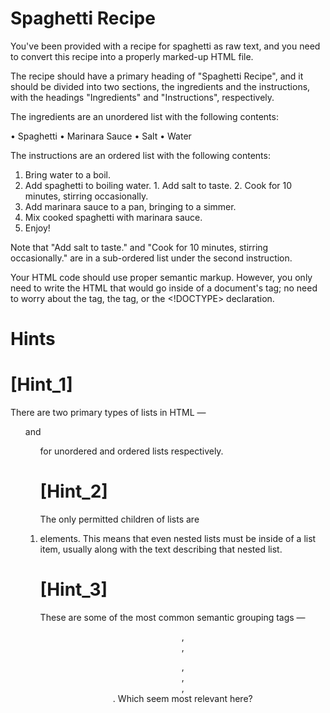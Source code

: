 # Spaghetti Recipe

You've been provided with a recipe for spaghetti as raw text, and you need 
to convert this recipe into a properly marked-up HTML file.

The recipe should have a primary heading of "Spaghetti Recipe", and it
should be divided into two sections, the ingredients and the instructions, 
with the headings "Ingredients" and "Instructions", respectively.

The ingredients are an unordered list with the following contents:  

  • Spaghetti
  • Marinara Sauce
  • Salt
  • Water

The instructions are an ordered list with the following contents:

  1. Bring water to a boil.
  2. Add spaghetti to boiling water.
    1. Add salt to taste.
    2. Cook for 10 minutes, stirring occasionally.
  3. Add marinara sauce to a pan, bringing to a simmer.
  4. Mix cooked spaghetti with marinara sauce.
  5. Enjoy!

Note that "Add salt to taste." and "Cook for 10 minutes, stirring
occasionally." are in a sub-ordered list under the second instruction.
  
Your HTML code should use proper semantic markup. However, you only need to
write the HTML that would go inside of a document's <body> tag; no need to 
worry about the <head> tag, the <html> tag, or the <!DOCTYPE> declaration.

# Hints

# [Hint_1]
There are two primary types of lists in HTML — <ul> and <ol> for unordered and 
ordered lists respectively.

# [Hint_2]
The only permitted children of lists are <li> elements. This means that even 
nested lists must be inside of a list item, usually along with the text describing 
that nested list.

# [Hint_3]    
These are some of the most common semantic grouping tags — <header>, <article>, 
<section>, <main>, <footer>, <aside>. Which seem most relevant here?
